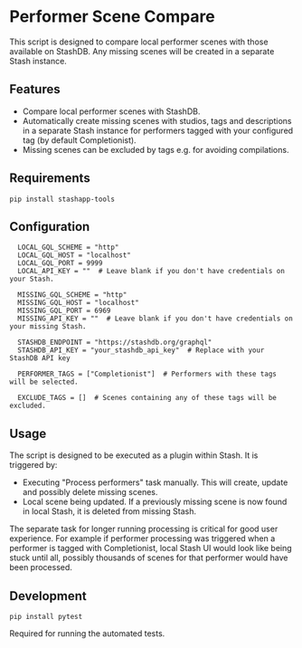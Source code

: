 # Performer Scene Compare

This script is designed to compare local performer scenes with those available on StashDB. Any missing scenes will be created in a separate Stash instance.

## Features

- Compare local performer scenes with StashDB.
- Automatically create missing scenes with studios, tags and descriptions in a separate Stash instance for performers tagged with your configured tag (by default Completionist).
- Missing scenes can be excluded by tags e.g. for avoiding compilations.

## Requirements

`pip install stashapp-tools`

## Configuration

```
  LOCAL_GQL_SCHEME = "http"
  LOCAL_GQL_HOST = "localhost"
  LOCAL_GQL_PORT = 9999
  LOCAL_API_KEY = ""  # Leave blank if you don't have credentials on your Stash.

  MISSING_GQL_SCHEME = "http"
  MISSING_GQL_HOST = "localhost"
  MISSING_GQL_PORT = 6969
  MISSING_API_KEY = ""  # Leave blank if you don't have credentials on your missing Stash.

  STASHDB_ENDPOINT = "https://stashdb.org/graphql"
  STASHDB_API_KEY = "your_stashdb_api_key"  # Replace with your StashDB API key

  PERFORMER_TAGS = ["Completionist"]  # Performers with these tags will be selected.

  EXCLUDE_TAGS = []  # Scenes containing any of these tags will be excluded.
```

## Usage

The script is designed to be executed as a plugin within Stash. It is triggered by:

- Executing "Process performers" task manually. This will create, update and possibly delete missing scenes.
- Local scene being updated. If a previously missing scene is now found in local Stash, it is deleted from missing Stash.

The separate task for longer running processing is critical for good user experience. For example if performer processing was triggered when a performer is tagged with Completionist, local Stash UI would look like being stuck until all, possibly thousands of scenes for that performer would have been processed.

## Development

`pip install pytest`

Required for running the automated tests.
